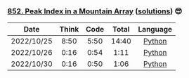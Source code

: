 ### [852. Peak Index in a Mountain Array](https://leetcode.com/problems/peak-index-in-a-mountain-array/) ([solutions](https://github.com/jxcrw/enigmata/blob/main/leetcode/852.%20Peak%20Index%20in%20a%20Mountain%20Array)) 😎

|    Date    | Think | Code | Total |                                                             Language                                                              |
|:----------:|:-----:|:----:|:-----:|:---------------------------------------------------------------------------------------------------------------------------------:|
| 2022/10/25 | 8:50  | 5:50 | 14:40 |      [Python](https://github.com/jxcrw/enigmata/blob/main/leetcode/852.%20Peak%20Index%20in%20a%20Mountain%20Array/peak.py)       |
| 2022/10/26 | 0:16  | 0:54 | 1:11  | [Python](https://github.com/jxcrw/enigmata/blob/main/leetcode/852.%20Peak%20Index%20in%20a%20Mountain%20Array/peak_2022-10-26.py) |
| 2022/10/30 | 0:16  | 0:50 | 1:06  | [Python](https://github.com/jxcrw/enigmata/blob/main/leetcode/852.%20Peak%20Index%20in%20a%20Mountain%20Array/peak_2022-10-30.py) |
